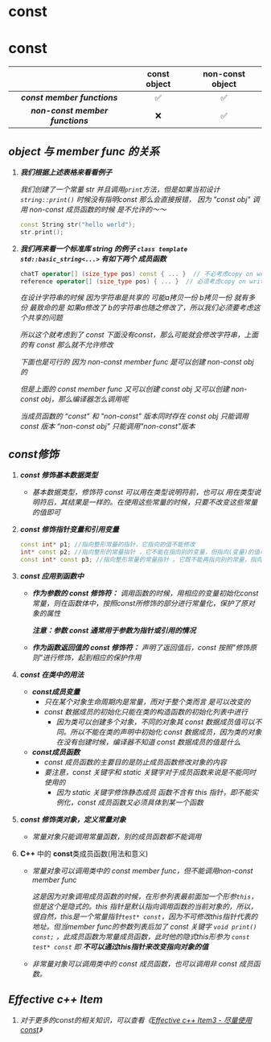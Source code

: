 # const


# const

|                                  | const object | non-const object |
|:--------------------------------:|:------------:|:----------------:|
| ***const member functions***     | ✅            | ✅                |
| ***non-const member functions*** | ❌            | ✅                |

## ***object 与 member func 的关系***

1. ***我们根据上述表格来看看例子***
   
   *我们创建了一个常量 str 并且调用`print`方法，但是如果当初设计 `string::print()` 时候没有指明const 那么会直接报错， 因为 "const obj" 调用 non-const 成员函数的时候 是不允许的～～*
   
   ```cpp
   const String str("hello world");
   str.print();
   ```

2. ***我们再来看一个标准库 string 的例子 `class template std::basic_string<...>` 有如下两个 成员函数***
   
   ```cpp
   chatT operator[] (size_type pos) const { ... }  // 不必考虑copy on write
   reference operator[] (size_type pos) { ... }  // 必须考虑copy on write
   ```
   
   *在设计字符串的时候 因为字符串是共享的 可能a拷贝一份 b拷贝一份 就有多份 最致命的是 如果a修改了 b的字符串也随之修改了，所以我们必须要考虑这个共享的问题*
   
   *所以这个就考虑到了 const 下面没有const，那么可能就会修改字符串，上面的有 const 那么就不允许修改*
   
   *下面也是可行的 因为 non-const member func 是可以创建 non-const obj 的*
   
   *但是上面的 const member func 又可以创建 const obj 又可以创建 non-const obj，那么编译器怎么调用呢*
   
   *当成员函数的 “const" 和 "non-const" 版本同时存在 const obj 只能调用const 版本 “non-const obj” 只能调用"non-const"版本*

## ***const修饰***

1. ***const 修饰基本数据类型***
   
   - *基本数据类型，修饰符 const 可以用在类型说明符前，也可以 用在类型说明符后，其结果是一样的。在使用这些常量的时候，只要不改变这些常量的值即可*

2. ***const 修饰指针变量和引用变量***
   
   ```cpp
   const int* p1; //指向整形常量的指针，它指向的值不能修改
   int* const p2; //指向整形的常量指针 ，它不能在指向别的变量，但指向(变量)的值可以修改。
   const int* const p3; //指向整形常量的常量指针 。它既不能再指向别的常量，指向的值也不能修改。
   ```

3. ***const 应用到函数中***
   
   - ***作为参数的 const 修饰符：*** *调用函数的时候，用相应的变量初始化const常量，则在函数体中，按照const所修饰的部分进行常量化，保护了原对象的属性*
     
     ***注意：参数 const 通常用于参数为指针或引用的情况***
   
   - ***作为函数返回值的 const 修饰符：*** *声明了返回值后，const 按照"修饰原则"进行修饰，起到相应的保护作用*

4. ***const 在类中的用法***
   
   - ***const成员变量*** 
     - *只在某个对象生命周期内是常量，而对于整个类而言 是可以改变的*
     - *const 数据成员的初始化只能在类的构造函数的初始化列表中进行*
       - *因为类可以创建多个对象，不同的对象其 const 数据成员值可以不同。所以不能在类的声明中初始化 const 数据成员，因为类的对象在没有创建时候，编译器不知道 const 数据成员的值是什么*
   - ***const成员函数***
     - *const 成员函数的主要目的是防止成员函数修改对象的内容*
     - *要注意，const 关键字和 static 关键字对于成员函数来说是不能同时使用的*
       - *因为 static 关键字修饰静态成员 函数不含有 this 指针，即不能实例化，const 成员函数又必须具体到某一个函数*

5. ***const 修饰类对象，定义常量对象***
   
   - *常量对象只能调用常量函数，别的成员函数都不能调用*

6. **C++** 中的 **const**类成员函数(用法和意义)
   
   - *常量对象可以调用类中的 const member func，但不能调用non-const member func*
     
     *这是因为对象调用成员函数的时候，在形参列表最前面加一个形参`this`，但是这个是隐式的。this 指针是默认指向调用函数的当前对象的，所以，很自然，this是一个常量指针`test* const`，因为不可修改this指针代表的地址。但当member func的参数列表后加了 const 关键字 `void print() const;` ，此成员函数为常量成员函数，此时他的隐式this形参为 `const test* const` 即 **不可以通过this指针来改变指向对象的值***
   
   - *非常量对象可以调用类中的 const 成员函数，也可以调用非 const 成员函数。*

## ***Effective c++ Item***

1. *对于更多的const的相关知识，可以查看《[Effective c++ Item3 - 尽量使用const](https://vlicecream.github.io/effective-c-%E6%9D%A1%E6%AC%BE1-4-%E4%B9%A0%E6%83%AFc-/)》*


